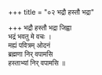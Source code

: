 +++
title = "०२ भद्रौ हस्तौ भद्रा"

+++
भद्रौ हस्तौ भद्रा जिह्वा  
भद्रं भवतु मे वचः ।  
मह्यं पवित्रम् ओदनं  
ब्रह्मणा निर् वपामसि  
हस्ताभ्यां निर् वपामसि ॥